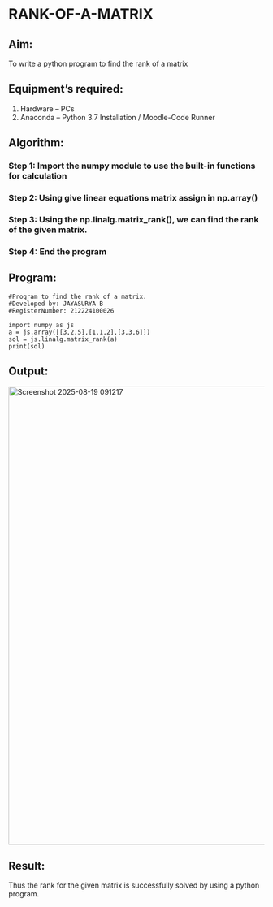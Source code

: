 # RANK-OF-A-MATRIX
## Aim:
To write a python program to find the rank of a matrix
## Equipment’s required:
1. 	Hardware – PCs
2. 	Anaconda – Python 3.7 Installation / Moodle-Code Runner
## Algorithm:
### Step 1:  Import the numpy module to use the built-in functions for calculation
### Step 2: Using give linear equations matrix assign in np.array()
### Step 3: Using the np.linalg.matrix_rank(), we can find the rank of the given matrix.
### Step 4: End the program
## Program:
```
#Program to find the rank of a matrix.
#Developed by: JAYASURYA B
#RegisterNumber: 212224100026

import numpy as js
a = js.array([[3,2,5],[1,1,2],[3,3,6]])
sol = js.linalg.matrix_rank(a)
print(sol)
```
## Output:

<img width="752" height="903" alt="Screenshot 2025-08-19 091217" src="https://github.com/user-attachments/assets/707610a0-9faa-4976-a11d-d3db2b1f86ac" />

## Result:
Thus the rank for the given matrix is successfully solved by  using a python program.

